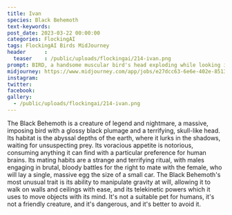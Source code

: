 ```yaml
---
title: Ivan
species: Black Behemoth
text-keywords: 
post_date: 2023-03-22 00:00:00
categories: FlockingAI
tags: FlockingAI Birds MidJourney 
header      :
  teaser    : /public/uploads/flockingai/214-ivan.png
prompt: BIRD, a handsome muscular bird's head exploding while looking into the void, fantasy horror pin-up caricature , style of R. Crumb
midjourney: https://www.midjourney.com/app/jobs/e27dcc63-6e6e-402e-8513-990741e470bd
instagram: 
twitter: 
facebook: 
gallery: 
  - /public/uploads/flockingai/214-ivan.png
---
```


The Black Behemoth is a creature of legend and nightmare, a massive, imposing bird with a glossy black plumage and a terrifying, skull-like head. Its habitat is the abyssal depths of the earth, where it lurks in the shadows, waiting for unsuspecting prey. Its voracious appetite is notorious, consuming anything it can find with a particular preference for human brains. Its mating habits are a strange and terrifying ritual, with males engaging in brutal, bloody battles for the right to mate with the female, who will lay a single, massive egg the size of a small car. The Black Behemoth's most unusual trait is its ability to manipulate gravity at will, allowing it to walk on walls and ceilings with ease, and its telekinetic powers which it uses to move objects with its mind. It's not a suitable pet for humans, it's not a friendly creature, and it's dangerous, and it's better to avoid it.
